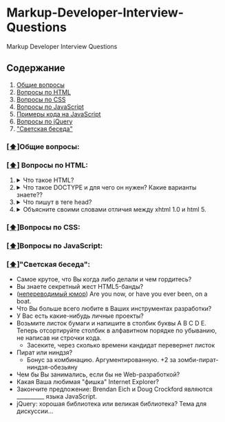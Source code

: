 # Markup-Developer-Interview-Questions
Markup Developer Interview Questions
## <a name='toc'>Содержание</a>
  1. [Общие вопросы](#general)
  1. [Вопросы по HTML](#html)
  1. [Вопросы по CSS](#css)
  1. [Вопросы по JavaScript](#js)
  1. [Примеры кода на JavaScript](#jscode)
  1. [Вопросы по jQuery](#jquery)
  1. ["Светская беседа"](#fun)
  
### [[⬆]](#toc)<a name='general'>Общие вопросы:</a>

### [[⬆]](#toc)<a name='html'> Вопросы по HTML:</a>
1. <details>**<summary>Что такое HTML?</summary>**<p>HyperText Markup Language — «язык гипертекстовойразметки») — стандартизированный язык разметки документов во Всемирной паутине. Большинство веб-страниц содержат описание разметки на языке HTML (или XHTML). Язык HTML интерпретируется браузерами;</p></details>
1. <details><summary>Что такое DOCTYPE и для чего он нужен? Какие варианты знаете??</summary><p>Строчка с DOCTYPE (Document Type Definition) в начале HTML страницы указывает на тип документа, который вы будете использовать при написании HTML кода для вашего сайта. Это непарный тег, то есть у него нет закрывающего тега.Нужно понимать, что строчк а, в которой прописывается DOCTYPE - это не просто очередной HTML тег. Это важная инструкция, с помощью которой мы говорим браузеру, какая версия HTML использовалась при написании страницы.</p></details>
1. <details><summary>Что пишут в теге head?</summary><p>предназначен для хранения других элементов, цель которых — помочь браузеру в работе с данными. Также внутри контейнера <head> находятся метатеги, которые используются для хранения информации предназначенной для браузеров и поисковых систем. Например, механизмы поисковых систем обращаются к метатегам для получения описания сайта, ключевых слов и других данных.</p></details>
1. <details><summary>Объясните своими словами отличия между xhtml 1.0 и html 5.</summary><p>XHTML (англ. extensible hypertext markup language — расширяемый язык гипертекстовой разметки) — семейство языков разметки веб-страниц на основе XML, повторяющих и расширяющих возможности HTML 4. Спецификации XHTML 1.0 и XHTML 1.1 являются рекомендациями консорциума Всемирной паутины. Развитие XHTML остановлено; новые версии XHTML не выпускаются; рекомендуется использовать HTML. Главное отличие XHTML от HTML заключается в обработке документа. Документы XHTML обрабатываются своим модулем (парсером) аналогично документам XML. В процессе этой обработки ошибки, допущенные разработчиками, не исправляются XHTML соответствует спецификации SGML, поскольку XML является её подмножеством. HTML обладает множеством особенностей в процессе обработки и фактически перестал относиться к семейству SGML, что и закреплено в черновике спецификации HTML 5. Браузер выбирает парсер для обработки документа на основании заголовка content-type, полученного от сервера:  В Internet Explorer вплоть до 8-й версии парсер обработки XHTML-документов отсутствует.</p></details>

### [[⬆]](#toc)<a name='css'>Вопросы по CSS:</a>
### [[⬆]](#toc)<a name='js'>Вопросы по JavaScript:</a>
### [[⬆]](#toc)<a name='fun'>"Светская беседа":</a>
* Самое крутое, что Вы когда либо делали и чем гордитесь?
* Вы знаете секретный жест HTML5-банды?
* ([непереводимый юмор](https://vimeo.com/18848658)) Are you now, or have you ever been, on a boat.
* Что Вы больше всего любите в Ваших инструментах разработки?
* У Вас есть какие-нибудь личные проекты?
* Возьмите листок бумаги и напишите в столбик буквы A B C D E. Теперь отсортируйте столбик в алфавитном порядке по убыванию, не написав ни строчки кода.
	* Засеките, через сколько времени кандидат перевернет листок
* Пират или ниндзя?
	* Бонус за комбинацию. Аргументированную. +2 за зомби-пират-ниндзя-обезьяну
* Чем бы Вы занимались, если бы не Web-разработкой?
* Какая Ваша любимая "фишка" Internet Explorer?
* Закончите предложение: Brendan Eich и Doug Crockford являются __________ языка JavaScript.
* jQuery: хорошая библиотека или великая библиотека? Тема для дискуссии...
